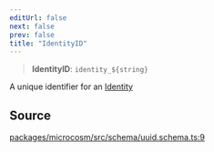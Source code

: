 ```yaml
---
editUrl: false
next: false
prev: false
title: "IdentityID"
---
```


> **IdentityID**: ```identity_${string}```

A unique identifier for an [Identity](../../../../../../../microcosm/type-aliases/identity)

## Source

[packages/microcosm/src/schema/uuid.schema.ts:9](https://github.com/nodenogg-in/alpha-p2p/blob/48d1c8b099632a7e2c2080f89bcf15f0aeed6eaf/packages/microcosm/src/schema/uuid.schema.ts#L9)
